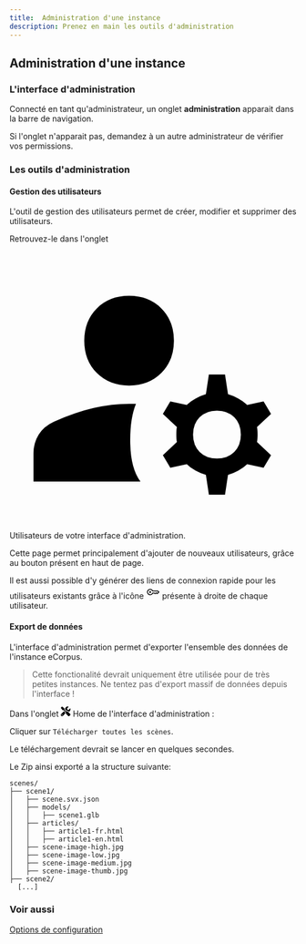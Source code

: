 ```yaml
---
title:  Administration d'une instance
description: Prenez en main les outils d'administration
---
```


## Administration d'une instance

### L'interface d'administration

Connecté en tant qu'administrateur, un onglet **administration** apparait dans la barre de navigation.

Si l'onglet n'apparait pas, demandez à un autre administrateur de vérifier vos permissions.

### Les outils d'administration

#### Gestion des utilisateurs

L'outil de gestion des utilisateurs permet de créer, modifier et supprimer des utilisateurs.

<p>
  Retrouvez-le dans l'onglet 
  <span>
    <svg xmlns="http://www.w3.org/2000/svg" viewBox="0 96 960 960"><path d="m667 936-10-66q-17-5-34.5-14.5T593 834l-55 12-25-42 47-44q-2-9-2-25t2-25l-47-44 25-42 55 12q12-12 29.5-21.5T657 600l10-66h54l10 66q17 5 34.5 14.5T795 636l55-12 25 42-47 44q2 9 2 25t-2 25l47 44-25 42-55-12q-12 12-29.5 21.5T731 870l-10 66h-54ZM80 892v-94q0-35 17.5-63t50.5-43q72-32 133.5-46T400 632h23q-21 51-19 134.5T438 892H80Zm614-77q36 0 58-22t22-58q0-36-22-58t-58-22q-36 0-58 22t-22 58q0 36 22 58t58 22ZM400 571q-66 0-108-42t-42-108q0-66 42-108t108-42q66 0 108 42t42 108q0 66-42 108t-108 42Z"></path></svg>Utilisateurs</span> de votre interface d'administration.
</p>

Cette page permet principalement d'ajouter de nouveaux utilisateurs, grâce au bouton présent en haut de page.

Il est aussi possible d'y générer des liens de connexion rapide pour les utilisateurs existants 
grâce à l'icône <svg width="24" xmlns="http://www.w3.org/2000/svg" viewBox="0 96 960 960"><path d="M280 640.614q-26.846 0-45.73-18.884-18.884-18.884-18.884-45.73 0-26.846 18.884-45.73 18.884-18.884 45.73-18.884 26.846 0 45.73 18.884 18.884 18.884 18.884 45.73 0 26.846-18.884 45.73-18.884 18.884-45.73 18.884Zm0 155.385q-91.538 0-155.768-64.231-64.23-64.23-64.23-155.768t64.23-155.768q64.23-64.231 155.768-64.231 64.307 0 116.307 33.193 52 33.192 79.384 86.807h360.078L935.767 576 781.923 729.075l-74.23-55.769-76.154 56.538-78.076-53.845h-77.772q-27.384 53.23-79.384 86.615T280 795.999ZM280 736q57.539 0 99.654-34.769 42.115-34.77 54.961-85.231h137.694l57.615 39.846 78.154-57.153L776 650.615 850.616 576l-40-40H434.615q-12.846-50.461-54.961-85.231Q337.539 416 280 416q-66 0-113 47t-47 113q0 66 47 113t113 47Z"></path></svg> présente à droite de chaque utilisateur.

#### Export de données

L'interface d'administration permet d'exporter l'ensemble des données de l'instance eCorpus.

 > Cette fonctionalité devrait uniquement être utilisée pour de très petites instances.
 > Ne tentez pas d'export massif de données depuis l'interface !

<p>
  Dans l'onglet 
  <span>
    <svg style="padding-bottom:1px;" width="17" xmlns="http://www.w3.org/2000/svg" viewBox="0 0 512 512"><path d="M501.1 395.7L384 278.6c-23.1-23.1-57.6-27.6-85.4-13.9L192 158.1V96L64 0 0 64l96 128h62.1l106.6 106.6c-13.6 27.8-9.2 62.3 13.9 85.4l117.1 117.1c14.6 14.6 38.2 14.6 52.7 0l52.7-52.7c14.5-14.6 14.5-38.2 0-52.7zM331.7 225c28.3 0 54.9 11 74.9 31l19.4 19.4c15.8-6.9 30.8-16.5 43.8-29.5 37.1-37.1 49.7-89.3 37.9-136.7-2.2-9-13.5-12.1-20.1-5.5l-74.4 74.4-67.9-11.3L334 98.9l74.4-74.4c6.6-6.6 3.4-17.9-5.7-20.2-47.4-11.7-99.6.9-136.6 37.9-28.5 28.5-41.9 66.1-41.2 103.6l82.1 82.1c8.1-1.9 16.5-2.9 24.7-2.9zm-103.9 82l-56.7-56.7L18.7 402.8c-25 25-25 65.5 0 90.5s65.5 25 90.5 0l123.6-123.6c-7.6-19.9-9.9-41.6-5-62.7zM64 472c-13.2 0-24-10.8-24-24 0-13.3 10.7-24 24-24s24 10.7 24 24c0 13.2-10.7 24-24 24z"></path></svg> Home</span> de l'interface d'administration :
</p>

Cliquer sur `Télécharger toutes les scènes`.

Le téléchargement devrait se lancer en quelques secondes.

Le Zip ainsi exporté a la structure suivante:

```
scenes/
├── scene1/
│   ├── scene.svx.json
│   ├── models/
│   │   ├── scene1.glb
│   ├── articles/
│   │   ├── article1-fr.html
│   │   ├── article1-en.html
│   ├── scene-image-high.jpg
│   ├── scene-image-low.jpg
│   ├── scene-image-medium.jpg
│   ├── scene-image-thumb.jpg
├── scene2/
  [...]
```


### Voir aussi

[Options de configuration](configuration)